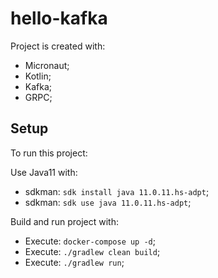 # hello-kafka

Project is created with:
* Micronaut;
* Kotlin;
* Kafka;
* GRPC;

## Setup
To run this project:

Use Java11 with:
* sdkman: ``sdk install java 11.0.11.hs-adpt``;
* sdkman: ``sdk use java 11.0.11.hs-adpt``;

Build and run project with:
* Execute: ``docker-compose up -d``;
* Execute: ``./gradlew clean build``;
* Execute: ``./gradlew run``;